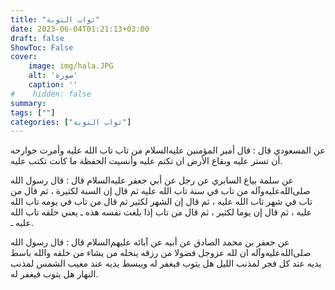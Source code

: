 ```yaml
---
title: "ثواب التوبة"
date: 2023-06-04T01:21:13+03:00
draft: false
ShowToc: False
cover:
    image: img/hala.JPG
    alt: 'صورة'
    caption: ''
#    hidden: false
summary: 
tags: [""]
categories: ["ثواب التوبة"]
---
```

عن
المسعودي قال : قال أمير المؤمنين عليه‌السلام من تاب تاب الله عليه وأمرت
جوارحه أن تستر عليه وبقاع الأرض ان تكتم عليه وأنسيت الحفظة ما كانت
تكتب عليه.

عن سلمة بياع السابري عن رجل عن أبي جعفر عليه‌السلام قال :
قال رسول الله صلى‌الله‌عليه‌وآله من تاب في سنة تاب الله عليه ثم قال إن السنة
لكثيرة ، ثم قال من تاب في شهر تاب الله عليه ، ثم قال إن الشهر
لكثير ثم قال من تاب في يومه تاب الله عليه ، ثم قال إن يوما لكثير ،
ثم قال من تاب إذا بلغت نفسه هذه ـ يعني حلقه تاب الله عليه ـ.

عن جعفر بن محمد الصادق عن أبيه عن آبائه
عليهم‌السلام قال : قال رسول الله صلى‌الله‌عليه‌وآله ان لله عزوجل فضولا من 
رزقه ينحله من يشاء من خلقه والله باسط يديه عند كل فجر لمذنب الليل
هل يتوب فيغفر له ويبسط يديه عند مغيب الشمس لمذنب النهار هل
يتوب فيغفر له.




